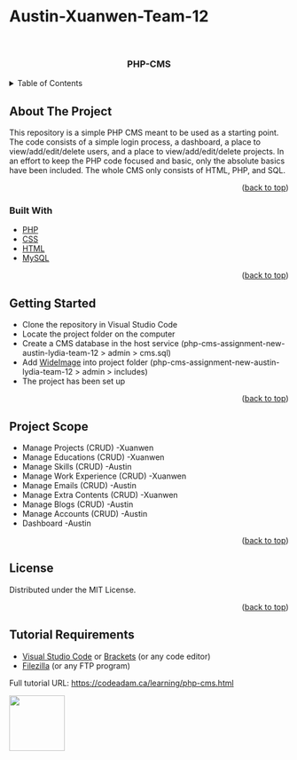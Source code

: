 # Austin-Xuanwen-Team-12

<div id="top"></div>
<!-- PROJECT LOGO -->
<br />
<div align="center">

  <h3 align="center">PHP-CMS</h3>
  
</div>



<!-- TABLE OF CONTENTS -->
<details>
  <summary>Table of Contents</summary>
  <ol>
    <li>
      <a href="#about-the-project">About The Project</a>
      <ul>
        <li><a href="#built-with">Built With</a></li>
      </ul>
    </li>
    <li>
      <a href="#getting-started">Getting Started</a>
    </li>
    <li><a href="#project-scope">Project Scope</a></li>
    <li><a href="#license">License</a></li>
    <li><a href="#tutorial-requirements">Tutorial Requirements</a></li>
  </ol>
</details>



<!-- ABOUT THE PROJECT -->
## About The Project

This repository is a simple PHP CMS meant to be used as a starting point. The code consists of a simple login process, a dashboard, a place to view/add/edit/delete users, and a place to view/add/edit/delete projects. In an effort to keep the PHP code focused and basic, only the absolute basics have been included. The whole CMS only consists of HTML, PHP, and SQL.

<p align="right">(<a href="#top">back to top</a>)</p>



### Built With

* [PHP](https://www.php.net/)
* [CSS](https://www.w3.org/Style/CSS/)
* [HTML](https://www.w3.org/html/)
* [MySQL](https://www.mysql.com/)

<p align="right">(<a href="#top">back to top</a>)</p>



<!-- GETTING STARTED -->
## Getting Started

- Clone the repository in Visual Studio Code
- Locate the project folder on the computer
- Create a CMS database in the host service (php-cms-assignment-new-austin-lydia-team-12 > admin > cms.sql)
- Add [WideImage](http://wideimage.sourceforge.net/) into project folder (php-cms-assignment-new-austin-lydia-team-12 > admin > includes)
- The project has been set up


<p align="right">(<a href="#top">back to top</a>)</p>



<!-- Project Scope -->
## Project Scope

- Manage Projects (CRUD) -Xuanwen
- Manage Educations (CRUD) -Xuanwen
- Manage Skills (CRUD) -Austin
- Manage Work Experience (CRUD) -Xuanwen
- Manage Emails (CRUD) -Austin
- Manage Extra Contents (CRUD) -Xuanwen
- Manage Blogs (CRUD) -Austin
- Manage Accounts (CRUD) -Austin
- Dashboard -Austin

<p align="right">(<a href="#top">back to top</a>)</p>


<!-- LICENSE -->
## License

Distributed under the MIT License.

<p align="right">(<a href="#top">back to top</a>)</p>


<!-- Tutorial Requirements -->
## Tutorial Requirements

* [Visual Studio Code](https://code.visualstudio.com/) or [Brackets](http://brackets.io/) (or any code editor)
* [Filezilla](https://filezilla-project.org/) (or any FTP program)

Full tutorial URL: https://codeadam.ca/learning/php-cms.html

<a href="https://codeadam.ca">
<img src="https://codeadam.ca/images/code-block.png" width="100">
</a>



